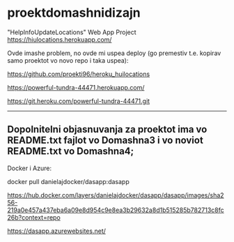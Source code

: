 # proektdomashnidizajn
"HelpInfoUpdateLocations" Web App Project
https://hiulocations.herokuapp.com/

Ovde imashe problem, no ovde mi uspea deploy (go premestiv t.e. kopirav samo proektot vo novo repo i taka uspea):

https://github.com/proekti96/heroku_huilocations

https://powerful-tundra-44471.herokuapp.com/

https://git.heroku.com/powerful-tundra-44471.git

-----------------------------------------------------------------------------------------------
Dopolnitelni objasnuvanja za proektot ima vo README.txt fajlot vo Domashna3 i vo noviot README.txt vo Domashna4;
-----------------------------------------------------------------------------------------------

Docker i Azure:

docker pull danielajdocker/dasapp:dasapp

https://hub.docker.com/layers/danielajdocker/dasapp/dasapp/images/sha256-219a0e457a437eba6a09e8d954c9e8ea3b29632a8d1b515285b782713c8fc26b?context=repo

https://dasapp.azurewebsites.net/
